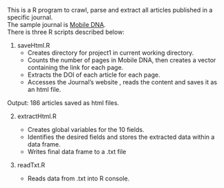 This is a R program to crawl, parse and extract all articles published in a specific journal.  
The sample journal is [Mobile DNA](https://mobilednajournal.biomedcentral.com/).  
There is three R scripts described below:   
1. saveHtml.R  
   * Creates directory for project1 in current working directory.
   * Counts the number of pages in Mobile DNA, then creates a vector containing the link for each page.
   * Extracts the DOI of each article for each page.
   * Accesses the Journal’s website , reads the content and saves it as an html file.  
   
Output: 186 articles saved as html files.  

2. extractHtml.R  
   * Creates global variables for the 10 fields.
   * Identifies the desired fields and stores the extracted data within a data frame.
   * Writes final data frame to a .txt file  
   
3. readTxt.R  
   * Reads data from .txt into R console.
   
